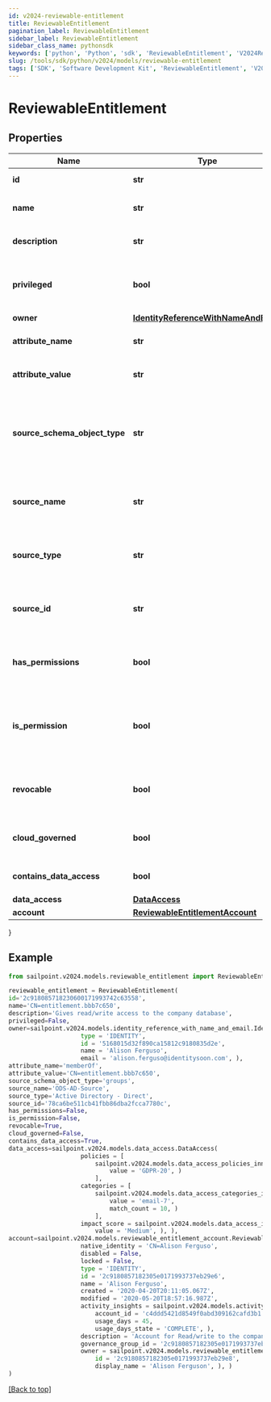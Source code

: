 ```yaml
---
id: v2024-reviewable-entitlement
title: ReviewableEntitlement
pagination_label: ReviewableEntitlement
sidebar_label: ReviewableEntitlement
sidebar_class_name: pythonsdk
keywords: ['python', 'Python', 'sdk', 'ReviewableEntitlement', 'V2024ReviewableEntitlement'] 
slug: /tools/sdk/python/v2024/models/reviewable-entitlement
tags: ['SDK', 'Software Development Kit', 'ReviewableEntitlement', 'V2024ReviewableEntitlement']
---
```


# ReviewableEntitlement


## Properties

Name | Type | Description | Notes
------------ | ------------- | ------------- | -------------
**id** | **str** | The id for the entitlement | [optional] 
**name** | **str** | The name of the entitlement | [optional] 
**description** | **str** | Information about the entitlement | [optional] 
**privileged** | **bool** | Indicates if the entitlement is a privileged entitlement | [optional] [default to False]
**owner** | [**IdentityReferenceWithNameAndEmail**](identity-reference-with-name-and-email) |  | [optional] 
**attribute_name** | **str** | The name of the attribute on the source | [optional] 
**attribute_value** | **str** | The value of the attribute on the source | [optional] 
**source_schema_object_type** | **str** | The schema object type on the source used to represent the entitlement and its attributes | [optional] 
**source_name** | **str** | The name of the source for which this entitlement belongs | [optional] 
**source_type** | **str** | The type of the source for which the entitlement belongs | [optional] 
**source_id** | **str** | The ID of the source for which the entitlement belongs | [optional] 
**has_permissions** | **bool** | Indicates if the entitlement has permissions | [optional] [default to False]
**is_permission** | **bool** | Indicates if the entitlement is a representation of an account permission | [optional] [default to False]
**revocable** | **bool** | Indicates whether the entitlement can be revoked | [optional] [default to False]
**cloud_governed** | **bool** | True if the entitlement is cloud governed | [optional] [default to False]
**contains_data_access** | **bool** | True if the entitlement has DAS data | [optional] [default to False]
**data_access** | [**DataAccess**](data-access) |  | [optional] 
**account** | [**ReviewableEntitlementAccount**](reviewable-entitlement-account) |  | [optional] 
}

## Example

```python
from sailpoint.v2024.models.reviewable_entitlement import ReviewableEntitlement

reviewable_entitlement = ReviewableEntitlement(
id='2c918085718230600171993742c63558',
name='CN=entitlement.bbb7c650',
description='Gives read/write access to the company database',
privileged=False,
owner=sailpoint.v2024.models.identity_reference_with_name_and_email.IdentityReferenceWithNameAndEmail(
                    type = 'IDENTITY', 
                    id = '5168015d32f890ca15812c9180835d2e', 
                    name = 'Alison Ferguso', 
                    email = 'alison.ferguso@identitysoon.com', ),
attribute_name='memberOf',
attribute_value='CN=entitlement.bbb7c650',
source_schema_object_type='groups',
source_name='ODS-AD-Source',
source_type='Active Directory - Direct',
source_id='78ca6be511cb41fbb86dba2fcca7780c',
has_permissions=False,
is_permission=False,
revocable=True,
cloud_governed=False,
contains_data_access=True,
data_access=sailpoint.v2024.models.data_access.DataAccess(
                    policies = [
                        sailpoint.v2024.models.data_access_policies_inner.DataAccess_policies_inner(
                            value = 'GDPR-20', )
                        ], 
                    categories = [
                        sailpoint.v2024.models.data_access_categories_inner.DataAccess_categories_inner(
                            value = 'email-7', 
                            match_count = 10, )
                        ], 
                    impact_score = sailpoint.v2024.models.data_access_impact_score.DataAccess_impactScore(
                        value = 'Medium', ), ),
account=sailpoint.v2024.models.reviewable_entitlement_account.ReviewableEntitlement_account(
                    native_identity = 'CN=Alison Ferguso', 
                    disabled = False, 
                    locked = False, 
                    type = 'IDENTITY', 
                    id = '2c9180857182305e0171993737eb29e6', 
                    name = 'Alison Ferguso', 
                    created = '2020-04-20T20:11:05.067Z', 
                    modified = '2020-05-20T18:57:16.987Z', 
                    activity_insights = sailpoint.v2024.models.activity_insights.ActivityInsights(
                        account_id = 'c4ddd5421d8549f0abd309162cafd3b1', 
                        usage_days = 45, 
                        usage_days_state = 'COMPLETE', ), 
                    description = 'Account for Read/write to the company database', 
                    governance_group_id = '2c9180857182305e0171993737eb29e6', 
                    owner = sailpoint.v2024.models.reviewable_entitlement_account_owner.ReviewableEntitlement_account_owner(
                        id = '2c9180857182305e0171993737eb29e8', 
                        display_name = 'Alison Ferguson', ), )
)

```
[[Back to top]](#) 

